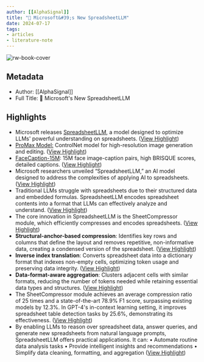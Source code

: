 ```yaml
---
author: [[AlphaSignal]]
title: "📄 Microsoft&#39;s New SpreadsheetLLM"
date: 2024-07-17
tags: 
- articles
- literature-note
---
```

![rw-book-cover](https://readwise-assets.s3.amazonaws.com/static/images/article0.00998d930354.png)

## Metadata
- Author: [[AlphaSignal]]
- Full Title: 📄 Microsoft's New SpreadsheetLLM

## Highlights
- Microsoft releases [SpreadsheetLLM](https://link.alphasignal.ai/qnWmLB), a model designed to optimize LLMs' powerful understanding on spreadsheets. ([View Highlight](https://read.readwise.io/read/01j31292whqrpgekfrv16642jt))
- [ProMax Model:](https://link.alphasignal.ai/2ttxXe) ControlNet model for high-resolution image generation and editing. ([View Highlight](https://read.readwise.io/read/01j312a2524wzq4ak7nr3ays8g))
- [FaceCaption-15M](https://link.alphasignal.ai/XVE6Qi): 15M face image-caption pairs, high BRISQUE scores, detailed captions. ([View Highlight](https://read.readwise.io/read/01j312aqnh7f166kea1v840wv4))
- Microsoft researchers unveiled “SpreadsheetLLM,” an AI model designed to address the complexities of applying AI to spreadsheets. ([View Highlight](https://read.readwise.io/read/01j312b13q4tnqbddtdtbq8tk0))
- Traditional LLMs struggle with spreadsheets due to their structured data and embedded formulas. SpreadsheetLLM encodes spreadsheet contents into a format that LLMs can effectively analyze and understand. ([View Highlight](https://read.readwise.io/read/01j312b7h5cfpemghmz60g5nv5))
- The core innovation in SpreadsheetLLM is the SheetCompressor module, which efficiently compresses and encodes spreadsheets. ([View Highlight](https://read.readwise.io/read/01j312bd7vnz64tsftg75jm741))
- **Structural-anchor-based compression**: Identifies key rows and columns that define the layout and removes repetitive, non-informative data, creating a condensed version of the spreadsheet. ([View Highlight](https://read.readwise.io/read/01j312bvwbnsbz7ys6nv6pm3gf))
- **Inverse index translation**: Converts spreadsheet data into a dictionary format that indexes non-empty cells, optimizing token usage and preserving data integrity. ([View Highlight](https://read.readwise.io/read/01j312by7wb7h3k7qz9sd4h2aq))
- **Data-format-aware aggregation**: Clusters adjacent cells with similar formats, reducing the number of tokens needed while retaining essential data types and structures. ([View Highlight](https://read.readwise.io/read/01j312c113gkav3w0q11983sa3))
- The SheetCompressor module achieves an average compression ratio of 25 times and a state-of-the-art 78.9% F1 score, surpassing existing models by 12.3%. In GPT-4's in-context learning setting, it improves spreadsheet table detection tasks by 25.6%, demonstrating its effectiveness. ([View Highlight](https://read.readwise.io/read/01j312cdaxjegbr1chxd7qvxdt))
- By enabling LLMs to reason over spreadsheet data, answer queries, and generate new spreadsheets from natural language prompts, SpreadsheetLLM offers practical applications. It can:
  • Automate routine data analysis tasks
  • Provide intelligent insights and recommendations
  • Simplify data cleaning, formatting, and aggregation ([View Highlight](https://read.readwise.io/read/01j312cvp63k8h7b8f2qdzmn3w))

